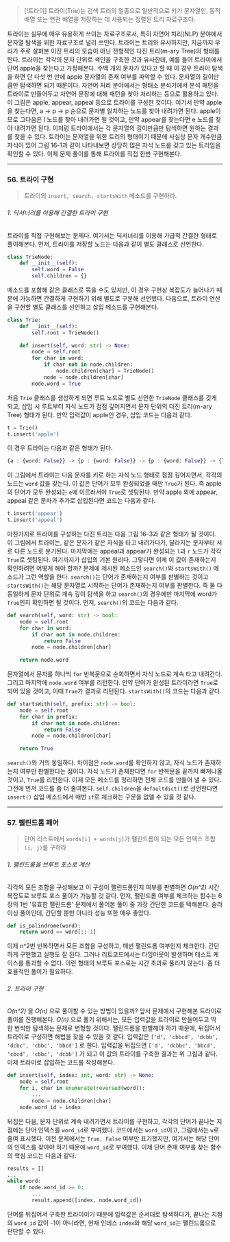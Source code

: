 >[!트라이]
>트라이(Trie)는 검색 트리의 일종으로 일반적으로 키가 문자열인, 동적 배열 또는 연관 배열을 저장하는 데 사용되는 정렬된 트리 자료구조다.

트라이는 실무에 매우 유용하게 쓰이는 자료구조로서, 특히 자연어 처리(NLP) 분야에서 문자열 탐색을 위한 자료구조로 널리 쓰인다. 트라이는 트리와 유사하지만, 지금까지 우리가 주로 살펴본 이진 트리의 모습이 아닌 전형적인 다진 트리(m-ary Tree)의 형태를 띈다.
트라이는 각각의 문자 단위로 색인을 구축한 것과 유사한데, 예를 들어 트라이에서 단어 apple을 찾는다고 가정해본다. 수백 개의 문자가 있다고 할 때 이 경우 트라이 탐색을 하면 단 다섯 번 만에 apple 문자열의 존재 여부를 파악할 수 있다. 문자열의 길이만큼만 탐색하면 되기 때문이다. 자연어 처리 분야에서는 형태소 분석기에서 분석 패턴을 트라이로 만들어두고 자연어 문장에 대해 패턴을 찾아 처리하는 등으로 활용하고 있다.
이 그림은 apple, appear, appeal 등으로 트라이를 구성한 것이다. 여기서 만약 apple을 찾는다면, a -> p -> p 순으로 문자별 일치하는 노드를 찾아 내려가면 된다. apple이므로 그다음은 l 노드를 찾아 내려가면 될 것이고, 만약 appear를 찾는다면 e 노드를 찾아 내려가면 된다. 이처럼 트라이에서는 각 문자열의 길이만큼만 탐색하면 원하는 결과를 찾을 수 있다.
트라이는 문자열을 위한 트리의 형태이기 때문에 사실상 문자 개수만큼 자식이 있어 그림 16-1과 같이 나타내보면 상당히 많은 자식 노드를 갖고 있는 트리임을 확인할 수 있다. 이제 문제 풀이를 통해 트라이를 직접 한번 구현해본다.

----
### 56. 트라이 구현
>트라이의 `insert, search, startsWith` 메소드를 구현하라.

###### 1. 딕셔너리를 이용해 간결한 트라이 구현
트라이를 직접 구현해보는 문제다. 여기서는 딕셔너리를 이용해 가급적 간결한 형태로 풀이해본다. 먼저, 트라이를 저장할 노드는 다음과 같이 별도 클래스로 선언한다.
```python
class TrieNode:
	def __init__(self):
		self.word = False
		self.children = {}
```

메소드를 포함해 같은 클래스로 묶을 수도 있지만, 이 경우 구현상 복잡도가 늘어나기 때문에 가능하면 간결하게 구현하기 위해 별도로 구분해 선언했다. 다음으로, 트라이 연산을 구현할 별도 클래스를 선언하고 삽입 메소드를 구현해본다.
```python
class Trie:
	def __init__(self):
		self.root = TrieNode()
	
	def insert(self, word: str) -> None:
		node = self.root
		for char in word:
			if char not in node.children:
				node.children[char] = TrieNode()
			node = node.children[char]
		node.word = True
```

처음 `Trie` 클래스를 생성하게 되면 루트 노드로 별도 선언한 `TrieNode` 클래스를 갖게 되고, 삽입 시 루트부터 자식 노드가 점점 깊어지면서 문자 단위의 다진 트리(m-ary Tree) 형태가 된다. 만약 입력값이 apple인 경우, 삽입 코드는 다음과 같다.
```python
t = Trie()
t.insert('apple')
```

이 경우 트라이는 다음과 같은 형태가 된다.
```python
{a : {word: False}} -> {p : {word: False}} -> {p : {word: False}} -> {l : {word: False}} -> {e : {word: True}}
```

이 그림에서 트라이는 다음 문자를 키로 하는 자식 노드 형태로 점점 깊어지면서, 각각의 노드는 `word` 값을 갖는다. 이 값은 단어가 모두 완성되었을 때만 `True`가 된다. 즉 apple의 단어가 모두 완성되는 `e`에 이르러서야 `True`로 셋팅된다. 만약 apple 외에 appear, appeal 같은 문자가 추가로 삽입된다면 코드는 다음과 같다.
```python
t.insert('appear')
t.insert('appeal')
```

마찬가지로 트라이를 구성하는 다진 트리는 다음 그림 16-3과 같은 형태가 될 것이다. 이 그림에서 트라이는, 같은 문자가 같은 자식을 타고 내려가다가, 달라지는 문자부터 서로 다른 노드로 분기된다. 마지막에는 appeal과 appear가 완성되는 `l`과 `r` 노드가 각각 `True`로 셋팅된다. 여기까지가 삽입의 기본 원리다.
그렇다면 이제 이 값이 존재하는지 확인하려면 어떻게 해야 할까? 문제에 제시된 메소드인 `search()`와 `startsWith()` 메소드가 그런 역할을 한다. `search()`는 단어가 존재하는지 여부를 판별하는 것이고 `startsWith()`는 해당 문자열로 시작하는 단어가 존재하는지 여부를 판별한다. 즉 둘 다 동일하게 문자 단위로 계속 깊이 탐색을 하고 `search()`의 경우에만 마지막에 word가 `True`인지 확인하면 될 것이다. 먼저, `search()`의 코드는 다음과 같다.
```python
def search(self, word: str) -> bool:
	node = self.root
	for char in word:
		if char not in node.children:
			return False
		node = node.children[char]
		
	return node.word
```

문자열에서 문자를 하나씩 `for` 반복문으로 순회하면서 자식 노드로 계속 타고 내려간다. 그리고 마지막에 `node.word` 여부를 리턴한다. 만약 단어가 완성된 트라이라면 `True`로 되어 있을 것이고, 이때 `True`가 결과로 리턴된다. `startsWith()`의 코드는 다음과 같다.
```python
def startsWith(self, prefix: str) -> bool:
	node = self.root
	for char in prefix:
		if char not in node.children:
			return False
		node = node.children[char]
		
	return True
```

`search()`와 거의 동일하다. 차이점은 `node.word`를 확인하지 않고, 자식 노드가 존재하는지 여부만 판별한다는 점이다. 자식 노드가 존재한다면 `for` 반복문을 끝까지 빠져나올 것이고, `True`를 리턴한다. 이제 모든 메소드를 정리하면 전체 코드를 만들어 낼 수 있다.
그전에 먼저 코드를 좀 더 줄여본다. `self.children`을 `defaultdict()`로 선언한다면 `insert()` 삽입 메소드에서 매번 `if`로 체크하는 구문을 없앨 수 있을 것 같다.

----
### 57. 팰린드롬 페어
>단어 리스트에서 `words[i] + words[j]`가 팰린드롬이 되는 모든 인덱스 조합 `(i, j)`를 구하라

###### 1. 팰린드롬을 브루트 포스로 계산
각각의 모든 조합을 구성해보고 이 구성이 팰린드롬인지 여부를 판별하면 *O(n^2)* 시간 복잡도로 브루트 포스 풀이가 가능할 것 같다. 먼저, 팰린드롬 여부를 체크하는 함수는 6장의 1번 '유효한 팰린드롬' 문제에서 풀어본 풀이 중 가장 간단한 코드를 택해본다. 슬라이싱 풀이인데, 간단할 뿐만 아니라 성능 또한 매우 좋았다.
```python
def is_palindrome(word):
	return word == word[::-1]
```

이제 n^2번 반복하면서 모든 조합을 구성하고, 매번 팰린드롬 여부인지 체크한다.
간단하게 구현했고 실행도 잘 된다. 그러나 리트코드에서는 타임아웃이 발생하며 테스트 케이스를 통과할 수 없다. 이런 형태의 브루트 포스로는 시간 초과로 풀리지 않는다. 좀 더 효율적인 풀이가 필요하다.

###### 2. 트라이 구현
*O(n^2)* 을 *O(n)* 으로 풀이할 수 있는 방법이 있을까? 앞서 문제에서 구현해본 트라이로 풀이를 진행해본다.
*O(n)* 으로 풀기 위해서는, 모든 입력값을 트라이로 만들어두고 딱 한 번씩만 탐색하는 문제로 변형할 것이다. 팰린드롬을 판별해야 하기 때문에, 뒤집어서 트라이로 구성하면 해법을 찾을 수 있을 것 같다.
입력값은 `['d', 'cbbcd', 'dcbb', 'dcbc', 'cbbc', 'bbcd']` 로 한다. 입력값을 뒤집으면 `['d', 'dcbbc', 'bbcd', 'cbcd', 'cbbc', 'dcbb']` 가 되고 이 값의 트라이를 구축한 결과는 위 그림과 같다. 이제 트라이로 삽입하는 코드를 작성해본다.
```python
def insert(self, index: int, word: str) -> None:
	node = self.root
	for i, char in enumerate(reversed(word)):
		...
		node = node.children[char]
	node.word_id = index
```

뒤집은 다음, 문자 단위로 계속 내려가면서 트라이를 구현하고, 각각의 단어가 끝나는 지점에는 단어 인덱스를 `word_id`로 부여했다. 코드에서는 `word_id`이고, 그림에서는 `w`로 줄여 표시했다. 이전 문제에서는 `True, False` 여부만 표기했지만, 여기서는 해당 단어의 인덱스를 찾아야 하기 때문에 `word_id`로 부여했다. 이제 단어 존재 여부를 찾는 함수의 핵심 코드는 다음과 같다.
```python
results = []
...
while word:
	if node.word_id >= 0:
		...
		result.append([index, node.word_id])
```

단어를 뒤집어서 구축한 트라이이기 때문에 입력값은 순서대로 탐색하다가, 끝나는 지점의 `word_id` 값이 -1이 아니라면, 현재 인데스 `index`와 해당 `word_id`는 팰린드롬으로 판단할 수 있다.
